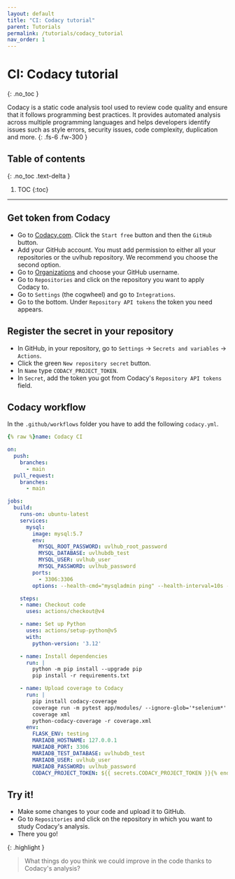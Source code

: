```yaml
---
layout: default
title: "CI: Codacy tutorial"
parent: Tutorials
permalink: /tutorials/codacy_tutorial
nav_order: 1
---
```


# CI: Codacy tutorial
{: .no_toc }

Codacy is a static code analysis tool used to review code quality and ensure that it follows programming best practices. It provides automated analysis across multiple programming languages and helps developers identify issues such as style errors, security issues, code complexity, duplication and more.
{: .fs-6 .fw-300 }

## Table of contents
{: .no_toc .text-delta }

1. TOC
{:toc}

---

## Get token from Codacy

- Go to [Codacy.com](https://www.codacy.com). Click the `Start free` button and then the `GitHub` button.
- Add your GitHub account. You must add permission to either all your repositories or the uvlhub repository. We recommend you choose the second option. 
- Go to [Organizations](https://app.codacy.com/organizations) and choose your GitHub username.
- Go to `Repositories` and click on the repository you want to apply Codacy to.
- Go to `Settings` (the cogwheel) and go to `Integrations`.
- Go to the bottom. Under `Repository API tokens` the token you need appears.

## Register the secret in your repository

- In GitHub, in your repository, go to `Settings` -> `Secrets and variables` -> `Actions`.
- Click the green `New repository secret` button.
- In `Name` type `CODACY_PROJECT_TOKEN`.
- In `Secret`, add the token you got from Codacy's `Repository API tokens` field.

## Codacy workflow

In the `.github/workflows` folder you have to add the following `codacy.yml`.

```yml
{% raw %}name: Codacy CI

on:
  push:
    branches:
      - main
  pull_request:
    branches:
      - main

jobs:
  build:
    runs-on: ubuntu-latest
    services:
      mysql:
        image: mysql:5.7
        env:
          MYSQL_ROOT_PASSWORD: uvlhub_root_password
          MYSQL_DATABASE: uvlhubdb_test
          MYSQL_USER: uvlhub_user
          MYSQL_PASSWORD: uvlhub_password
        ports:
          - 3306:3306
        options: --health-cmd="mysqladmin ping" --health-interval=10s --health-timeout=5s --health-retries=3

    steps:
    - name: Checkout code
      uses: actions/checkout@v4

    - name: Set up Python
      uses: actions/setup-python@v5
      with:
        python-version: '3.12'

    - name: Install dependencies
      run: |
        python -m pip install --upgrade pip
        pip install -r requirements.txt

    - name: Upload coverage to Codacy
      run: |
        pip install codacy-coverage
        coverage run -m pytest app/modules/ --ignore-glob='*selenium*'
        coverage xml 
        python-codacy-coverage -r coverage.xml
      env:
        FLASK_ENV: testing
        MARIADB_HOSTNAME: 127.0.0.1
        MARIADB_PORT: 3306
        MARIADB_TEST_DATABASE: uvlhubdb_test
        MARIADB_USER: uvlhub_user
        MARIADB_PASSWORD: uvlhub_password
        CODACY_PROJECT_TOKEN: ${{ secrets.CODACY_PROJECT_TOKEN }}{% endraw %}
```

## Try it!

- Make some changes to your code and upload it to GitHub.
- Go to `Repositories` and click on the repository in which you want to study Codacy's analysis.
- There you go!

{: .highlight }
> <i class='fa-solid fa-magnifying-glass-chart'></i> What things do you think we could improve in the code thanks to Codacy's analysis?